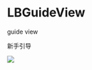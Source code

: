 # LBGuideView
guide view

新手引导

![][image-1]

[image-1]:	http://ww4.sinaimg.cn/large/9f1201f5jw1f3ic2vn7ijg20ab0ijdh1.gif
